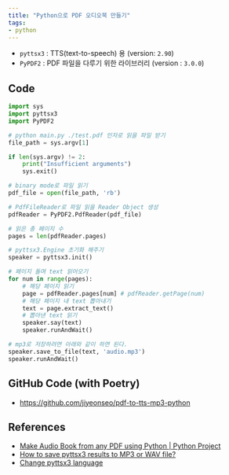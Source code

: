 ```yaml
---
title: "Python으로 PDF 오디오북 만들기"
tags:
- python
---
```

- `pyttsx3` : TTS(text-to-speech) 용 (version: `2.90`)
- `PyPDF2` : PDF 파일을 다루기 위한 라이브러리 (version : `3.0.0`)

## Code 
```python 
import sys
import pyttsx3
import PyPDF2

# python main.py ./test.pdf 인자로 읽을 파일 받기
file_path = sys.argv[1]

if len(sys.argv) != 2:
	print("Insufficient arguments")
	sys.exit()

# binary mode로 파일 읽기
pdf_file = open(file_path, 'rb')

# PdfFileReader로 파일 읽을 Reader Object 생성
pdfReader = PyPDF2.PdfReader(pdf_file)

# 읽은 총 페이지 수 
pages = len(pdfReader.pages)

# pyttsx3.Engine 초기화 해주기
speaker = pyttsx3.init()

# 페이지 돌며 text 읽어오기 
for num in range(pages):
	# 해당 페이지 읽기
	page = pdfReader.pages[num] # pdfReader.getPage(num)
	# 해당 페이지 내 text 뽑아내기 
	text = page.extract_text() 
	# 뽑아낸 text 읽기 
	speaker.say(text)
	speaker.runAndWait() 

# mp3로 저장하려면 아래와 같이 하면 된다.
speaker.save_to_file(text, 'audio.mp3')
speaker.runAndWait()
```

## GitHub Code (with Poetry)
- https://github.com/jiyeonseo/pdf-to-tts-mp3-python 

## References
- [Make Audio Book from any PDF using Python | Python Project](https://morioh.com/p/42a6957afa8a?f=5c21fb01c16e2556b555ab32)
- [How to save pyttsx3 results to MP3 or WAV file?](https://www.geeksforgeeks.org/how-to-save-pyttsx3-results-to-mp3-or-wav-file/)
- [Change pyttsx3 language](https://stackoverflow.com/questions/65977155/change-pyttsx3-language)